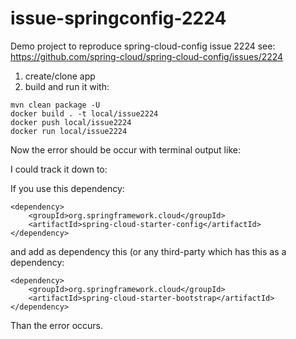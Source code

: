# issue-springconfig-2224
Demo project to reproduce spring-cloud-config issue 2224
see: https://github.com/spring-cloud/spring-cloud-config/issues/2224


1. create/clone app
2. build and run it with:

```
mvn clean package -U
docker build . -t local/issue2224
docker push local/issue2224
docker run local/issue2224
```
Now the error should be occur with terminal output like:

I could track it down to:

If you use this dependency:
```
<dependency>
	<groupId>org.springframework.cloud</groupId>
	<artifactId>spring-cloud-starter-config</artifactId>
</dependency>
```
and add as dependency this (or any third-party which has this as a dependency:
```
<dependency>
	<groupId>org.springframework.cloud</groupId>
	<artifactId>spring-cloud-starter-bootstrap</artifactId>
</dependency>
```

Than the error occurs.
